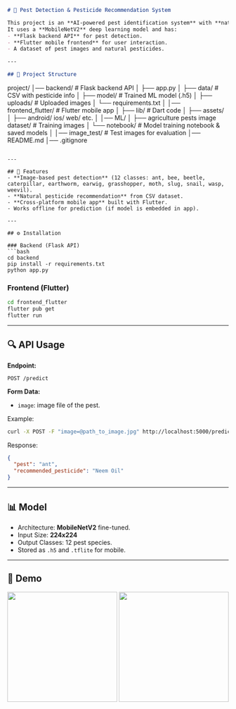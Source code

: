 ```markdown
# 🐛 Pest Detection & Pesticide Recommendation System

This project is an **AI-powered pest identification system** with **natural pesticide recommendations**.  
It uses a **MobileNetV2** deep learning model and has:
- **Flask backend API** for pest detection.
- **Flutter mobile frontend** for user interaction.
- A dataset of pest images and natural pesticides.

---

## 📂 Project Structure
```

project/
│── backend/                 # Flask backend API
│   ├── app.py
│   ├── data/                 # CSV with pesticide info
│   ├── model/                # Trained ML model (.h5)
│   ├── uploads/              # Uploaded images
│   └── requirements.txt
│
│── frontend\_flutter/         # Flutter mobile app
│   ├── lib/                  # Dart code
│   ├── assets/
│   ├── android/ ios/ web/ etc.
│
│── ML/
│   ├── agriculture pests image dataset/  # Training images
│   └── notebook/                         # Model training notebook & saved models
│
│── image\_test/               # Test images for evaluation
│── README.md
│── .gitignore

````

---

## 🚀 Features
- **Image-based pest detection** (12 classes: ant, bee, beetle, caterpillar, earthworm, earwig, grasshopper, moth, slug, snail, wasp, weevil).
- **Natural pesticide recommendation** from CSV dataset.
- **Cross-platform mobile app** built with Flutter.
- Works offline for prediction (if model is embedded in app).

---

## ⚙️ Installation

### Backend (Flask API)
```bash
cd backend
pip install -r requirements.txt
python app.py
````

### Frontend (Flutter)

```bash
cd frontend_flutter
flutter pub get
flutter run
```

---

## 🔍 API Usage

**Endpoint:**

```
POST /predict
```

**Form Data:**

* `image`: image file of the pest.

Example:

```bash
curl -X POST -F "image=@path_to_image.jpg" http://localhost:5000/predict
```

Response:

```json
{
  "pest": "ant",
  "recommended_pesticide": "Neem Oil"
}
```

---

## 📊 Model

* Architecture: **MobileNetV2** fine-tuned.
* Input Size: **224x224**
* Output Classes: 12 pest species.
* Stored as `.h5` and `.tflite` for mobile.

---

## 🎥 Demo

<p align="center">
  <img src="https://github.com/user-attachments/assets/97f847ce-908c-4e59-9abd-a87007d530b1" width="250" />
  <img src="https://github.com/user-attachments/assets/c4cbcda6-7c33-4a78-ba46-7c7bac4b2a1b" width="250" />
</p>




